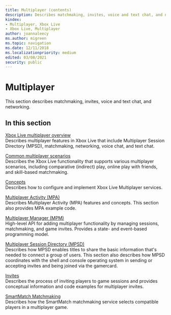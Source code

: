 ```yaml
---
title: Multiplayer (contents)
description: Describes matchmaking, invites, voice and text chat, and networking.
kindex:
- Multiplayer, Xbox Live
- Xbox Live, Multiplayer
author: joannaleecy
ms.author: migreen
ms.topic: navigation
ms.date: 12/11/2018
ms.localizationpriority: medium
edited: 03/08/2021
security: public
---
```


# Multiplayer

This section describes matchmaking, invites, voice and text chat, and networking.

## In this section  
  
[Xbox Live multiplayer overview](live-multiplayer-intro.md)  
Describes multiplayer features in Xbox Live that include Multiplayer Session Directory (MPSD), matchmaking, networking, voice chat, and text chat.  
  
[Common multiplayer scenarios](live-common-multiplayer-scenarios.md)  
Describes the Xbox Live functionality that supports various multiplayer scenarios, including comparative (indirect) play, online play with friends, and skill-based matchmaking.  
  
[Concepts](concepts/live-multiplayer-concepts-nav.md)  
Describes how to configure and implement Xbox Live Multiplayer services.  
  
[Multiplayer Activity (MPA)](mpa/live-mpa-nav.md)  
Describes Multiplayer Activity (MPA) features and concepts. This section also provides MPA example code.  
  
[Multiplayer Manager (MPM)](mpm/live-multiplayer-manager-nav.md)  
High-level API for adding multiplayer functionality by managing sessions, matchmaking, and game invites. Provides a state- and event-based programming model.  
  
[Multiplayer Session Directory (MPSD)](mpsd/live-mpsd-nav.md)  
Describes how MPSD enables titles to share the basic information that's needed to connect a group of users. This section also describes how MPSD coordinates with the shell and console operating system in sending or accepting invites and being joined via the gamercard.  
  
[Invites](invites/live-invites-nav.md)  
Describes the process of inviting players to game sessions and provides conceptual information and code examples for multiplayer invites.  
  
[SmartMatch Matchmaking](matchmaking/live-matchmaking-nav.md)  
Describes how the SmartMatch matchmaking service selects compatible players in a multiplayer game.  
  
